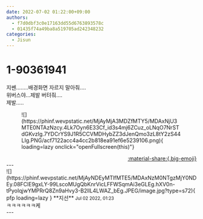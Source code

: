 ```yaml
---
date: 2022-07-02 01:22:00+09:00
authors:
  - f7d0dbf3c0e17163dd55d6763893578c
  - 01435f74a49ba8a519705ad242348232
categories:
  - Jisun
---
```


# 1-90361941

<div class="post-container" markdown="1">
<div class="content-container md-sidebar__scrollwrap" markdown="1">

지쎈........배경화면 자르지 말아줘....<br>위버스야...제발 버텨줘....<br>제발.....
<figure markdown="1">
![](https://phinf.wevpstatic.net/MjAyMjA3MDZfMTY5/MDAxNjU3MTE0NTAzNzcy.4Lk7Oyn6E33Cf_id3s4mj6ZCuz_oLNqO7NrSTdGKvzIg.7YDCrYS9J1R5CCVMDHybZZ3dJenQmo3zL8tY2zS44LIg.PNG/acf7122acc4a4cc2b818ea91ef6e5239106.png){ loading=lazy onclick="openFullscreen(this)"}
</figure>


</div>
</div>

<div style="text-align: right;" markdown="1">
<a href="https://weverse.io/fromis9/fanpost/1-90361941" style="text-align: right;">:material-share:{.big-emoji}</a>
</div>
---

<div class="comments-container md-sidebar__scrollwrap" markdown="1">
<div class="comment" markdown="1">
<div class='id-container' markdown="1">
![](https://phinf.wevpstatic.net/MjAyNDEyMTlfMTE5/MDAxNzM0NTgzMjY0NDEy.08FClE9gxLY-99LscoMUgQbKnrVicLFFWSqmAi3eGLEg.hXV0n-tPyoIqjwYMPRrQ8Zn9aHvy3-B2llL4LWAZ_bEg.JPEG/image.jpg?type=s72){ pfp loading=lazy }
**<span class="artist">지선</span>** <small>Jul 02 2022, 01:23</small><br>
</div>
<div class='comment-body' markdown="1">
ㅋㅋㅋㅋㅋㅋ케
</div>
</div>
</div>
---
